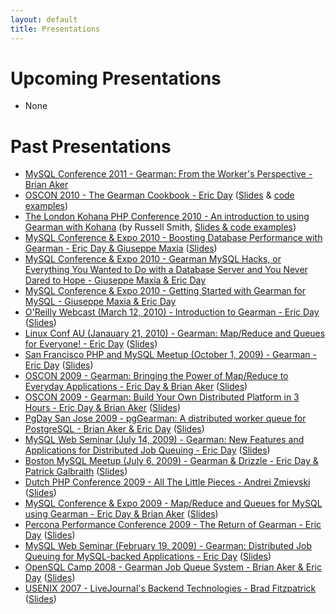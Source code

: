 ```yaml
---
layout: default
title: Presentations
---
```


# Upcoming Presentations

 * None

# Past Presentations

 * [MySQL Conference 2011 - Gearman: From the Worker's Perspective - Brian Aker](http://en.oreilly.com/mysql2011/public/schedule/detail/20211)
 * [OSCON 2010 - The Gearman Cookbook - Eric Day](http://www.oscon.com/oscon2010/public/schedule/detail/13813) ([Slides](http://oddments.org/wiki/lib/exe/fetch.php?media=presentations:gearman:gearman_201007_oscon.pdf) &  [code examples](http://sharesend.com/f2vtj))
 * [The London Kohana PHP Conference 2010 - An introduction to using Gearman with Kohana](http://www.developerfusion.com/event/80969/konference-the-london-kohana-conference-2010/) (by Russell Smith, [Slides & code examples](https://speakerdeck.com/ukd1/gearman-kohana))
 * [MySQL Conference & Expo 2010 - Boosting Database Performance with Gearman - Eric Day & Giuseppe Maxia](http://en.oreilly.com/mysql2010/public/schedule/detail/13310) ([Slides](http://oddments.org/wiki/lib/exe/fetch.php?media=presentations:gearman:gearman_201004_mysql_uc.pdf))
 * [MySQL Conference & Expo 2010 - Gearman MySQL Hacks, or Everything You Wanted to Do with a Database Server and You Never Dared to Hope - Giuseppe Maxia & Eric Day](http://en.oreilly.com/mysql2010/public/schedule/detail/13311)
 * [MySQL Conference & Expo 2010 - Getting Started with Gearman for MySQL - Giuseppe Maxia & Eric Day](http://en.oreilly.com/mysql2010/public/schedule/detail/13309)
 * [O'Reilly Webcast (March 12, 2010) - Introduction to Gearman - Eric Day](http://www.oreillynet.com/pub/e/1564) ([Slides](http://oddments.org/wiki/lib/exe/fetch.php?media=presentations:gearman:gearman_201003_oreilly.pdf))
 * [Linux Conf AU (Janauary 21, 2010) - Gearman: Map/Reduce and Queues for Everyone! - Eric Day](http://www.lca2010.org.nz/programme/schedule/view_talk/50274?day=thursday) ([Slides](http://oddments.org/wiki/lib/exe/fetch.php?media=presentations:gearman:gearman_201001_lca.pdf))
 * [San Francisco PHP and MySQL Meetup (October 1, 2009) - Gearman - Eric Day](http://sfphp.org) ([Slides](http://oddments.org/wiki/lib/exe/fetch.php?media=presentations:gearman:gearman_200910_sf_meetup.pdf))
 * [OSCON 2009 - Gearman: Bringing the Power of Map/Reduce to Everyday Applications - Eric Day & Brian Aker](http://en.oreilly.com/oscon2009/public/schedule/detail/8198) ([Slides](http://oddments.org/notes/GearmanOSCONSession2009.pdf))
 * [OSCON 2009 - Gearman: Build Your Own Distributed Platform in 3 Hours - Eric Day & Brian Aker](http://en.oreilly.com/oscon2009/public/schedule/detail/8206) ([Slides](http://oddments.org/notes/GearmanOSCONTutorial2009.pdf))
 * [PgDay San Jose 2009 - pgGearman: A distributed worker queue for PostgreSQL - Brian Aker & Eric Day](http://wiki.postgresql.org/wiki/PgDaySanJose2009#pgGearman:_A_distributed_worker_queue_for_PostgreSQL) ([Slides](http://oddments.org/notes/GearmanPGDay2009.pdf))
 * [MySQL Web Seminar (July 14, 2009) - Gearman: New Features and Applications for Distributed Job Queuing - Eric Day](http://mysql.com/news-and-events/on-demand-webinars/display-od-387.html) ([Slides](http://oddments.org/notes/GearmanMySQLWebinar200907.pdf))
 * [Boston MySQL Meetup (July 6, 2009) - Gearman & Drizzle - Eric Day & Patrick Galbraith](http://www.meetup.com/mysqlbos/calendar/10607736/) ([Slides](http://oddments.org/notes/DrizzleGearmanBoston2009.pdf))
 * [Dutch PHP Conference 2009 - All The Little Pieces - Andrei Zmievski](http://phpconference.nl/schedule/talks#DPC0916) ([Slides](http://www.slideshare.net/andreizm/all-the-little-pieces-1573862))
 * [MySQL Conference & Expo 2009 - Map/Reduce and Queues for MySQL using Gearman - Eric Day & Brian Aker](http://en.oreilly.com/mysql2009/public/schedule/detail/7346) ([Slides](http://oddments.org/notes/GearmanMySQLUC2009.pdf))
 * [Percona Performance Conference 2009 - The Return of Gearman - Eric Day](http://conferences.percona.com/percona-performance-conference-2009/schedule.html) ([Slides](http://oddments.org/notes/GearmanPercona2009.pdf))
 * [MySQL Web Seminar (February 19, 2009) - Gearman: Distributed Job Queuing for MySQL-backed Applications - Eric Day](http://mysql.com/news-and-events/on-demand-webinars/display-od-280.html) ([Slides](http://oddments.org/notes/GearmanMySQLWebinar200902.pdf))
 * [OpenSQL Camp 2008 - Gearman Job Queue System - Brian Aker & Eric Day](http://www.opensqlcamp.org/index.php?title=Events/2008/) ([Slides](http://oddments.org/notes/OpenSQLCamp2008_libdrizzle.pdf))
 * [USENIX 2007 - LiveJournal's Backend Technologies - Brad Fitzpatrick](http://www.usenix.org/events/usenix07/) ([Slides](http://danga.com/words/2007_06_usenix/))
